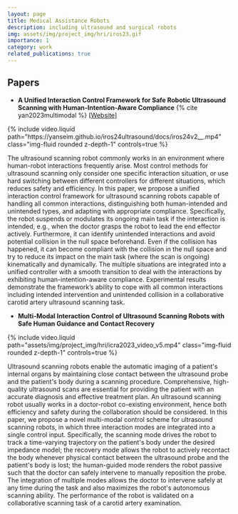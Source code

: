 ```yaml
---
layout: page
title: Medical Assistance Robots
description: including ultrasound and surgical robots
img: assets/img/project_img/hri/iros23.gif
importance: 1
category: work
related_publications: true
---
```


<!-- ## Overview -->

## Papers

- **A Unified Interaction Control Framework for Safe Robotic Ultrasound Scanning with Human-Intention-Aware Compliance**
  {% cite yan2023multimodal %}
  [[Website](https://yanseim.github.io/iros24ultrasound/)]

<!-- <iframe width="800" height="450" src="https://yanseim.github.io/iros24ultrasound/docs/iros24v2__.mp4" title="ultrasound" frameborder="0" allow="accelerometer; autoplay; clipboard-write; encrypted-media; gyroscope; picture-in-picture" allowfullscreen> </iframe> -->

<div class="col-sm mt-3 mt-md-0">
    {% include video.liquid path="https://yanseim.github.io/iros24ultrasound/docs/iros24v2__.mp4" class="img-fluid rounded z-depth-1" controls=true %}
</div>

The ultrasound scanning robot commonly works in an environment where human-robot interactions frequently arise. Most control methods for ultrasound scanning only consider one specific interaction situation, or use hard switching between different controllers for different situations, which reduces safety and efficiency. In this paper, we propose a unified interaction control framework for ultrasound scanning robots capable of handling all common interactions, distinguishing both human-intended and unintended types, and adapting with appropriate compliance. Specifically, the robot suspends or modulates its ongoing main task if the interaction is intended, e.g., when the doctor grasps the robot to lead the end effector actively. Furthermore, it can identify unintended interactions and avoid potential collision in the null space beforehand. Even if the collision has happened, it can become compliant with the collision in the null space and try to reduce its impact on the main task (where the scan is ongoing) kinematically and dynamically. The multiple situations are integrated into a unified controller with a smooth transition to deal with the interactions by exhibiting human-intention-aware compliance. Experimental results demonstrate the framework’s ability to cope with all common interactions including intended intervention and unintended collision in a collaborative carotid artery ultrasound scanning task.

- **Multi-Modal Interaction Control of Ultrasound Scanning Robots with Safe Human Guidance and Contact Recovery**

<div class="col-sm mt-3 mt-md-0">
    {% include video.liquid path="assets/img/project_img/hri/icra2023_video_v5.mp4" class="img-fluid rounded z-depth-1" controls=true %}
</div>

Ultrasound scanning robots enable the automatic imaging of a patient's internal organs by maintaining close contact between the ultrasound probe and the patient's body during a scanning procedure. Comprehensive, high-quality ultrasound scans are essential for providing the patient with an accurate diagnosis and effective treatment plan. An ultrasound scanning robot usually works in a doctor-robot co-existing environment, hence both efficiency and safety during the collaboration should be considered. In this paper, we propose a novel multi-modal control scheme for ultrasound scanning robots, in which three interaction modes are integrated into a single control input. Specifically, the scanning mode drives the robot to track a time-varying trajectory on the patient's body under the desired impedance model; the recovery mode allows the robot to actively recontact the body whenever physical contact between the ultrasound probe and the patient's body is lost; the human-guided mode renders the robot passive such that the doctor can safely intervene to manually reposition the probe. The integration of multiple modes allows the doctor to intervene safely at any time during the task and also maximizes the robot's autonomous scanning ability. The performance of the robot is validated on a collaborative scanning task of a carotid artery examination.
